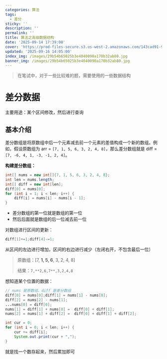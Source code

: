 ```yaml
---
categories: 算法
tags:
  - 差分
sticky: ''
description: ''
permalink: ''
title: 算法之高级数据结构
date: '2025-09-14 17:39:00'
cover: 'https://prod-files-secure.s3.us-west-2.amazonaws.com/143cad91-961b-48b0-82dc-78fbb6eb5abe/ca363e5c-5600-40ff-b012-b0478d3f0da0/wallhaven-rrv6r7.jpg?X-Amz-Algorithm=AWS4-HMAC-SHA256&X-Amz-Content-Sha256=UNSIGNED-PAYLOAD&X-Amz-Credential=ASIAZI2LB466YAYPT2ZV%2F20250920%2Fus-west-2%2Fs3%2Faws4_request&X-Amz-Date=20250920T100045Z&X-Amz-Expires=3600&X-Amz-Security-Token=IQoJb3JpZ2luX2VjEHIaCXVzLXdlc3QtMiJHMEUCIQDhy3AVM%2BoxdNfJNGqCZc1M2ogqiABo0xEFlIXN2Z4hXQIgPxmlmA9l0uND2sGw2JxWFx7TSZcWI9P24xjoPvaeJskqiAQI6%2F%2F%2F%2F%2F%2F%2F%2F%2F%2F%2FARAAGgw2Mzc0MjMxODM4MDUiDPbLDmnAIEfgJZ3%2FQSrcA1eU5CFIIkus44CwpvlcEicSlii5UjPiwwxGbW9BvyT1msuk4EUfrPOf%2FW9tEiI87UT%2FQ8j8oGAa2RU6zrsJCSfs9GwtllgmYiMwqBfNtYtM7EpAFy1WVAtb0fjQoNzgNNttx0j8MRS7zC8hCTqnle9U%2FWDX6ti6u9STRw1GZn6Z9ndOeAW3gG1xrlMn1JP85ErIwdC38lH4NrbuJZ7xSx59PTGbtbip4VQcl%2FXoF%2B565Bc3%2Bqf68Rb9y8MPcByyc6zIMBxtmxQOiTUXRsZwum9qdn%2FGhX1VAootr%2FzxU%2FNfxEoTqpQKlEi4xuxtlonUaOLY12BkdZT8cBMykBxA3LiYA%2BJE1NIqV0QhBew0dYWgqy92SbzeqPqzF6g71KqTTkPBbEnbb%2BjWmiVy%2FIsnJdlYK5WjXF6ZVGqo13crmrXsT0nvtiUT1zmZ9iHYH2Gz20x8c%2BJttXABEJh%2BVyuYSVckcwrEj8zl7TDskSKHJhhlObkP5%2BVc77jE65dLfxEft4rQfm%2BwsmnE7Mum%2B6FZy%2Bp%2FtRyreuRWVy3%2Bb18ACWfmFoFnZGXpCx8SxYnB9Y63K4OBSeNNCDC8kIxllwS8HLBeVH6M36zXGvjcmbuG4mmhU%2FINTp2px6iqREcTMK%2FqucYGOqUBCCB%2BqfuCywSGIHu22sH4FEf2JPoEAf0oRyNReigASJh5jyYYoFB2q0SERuyJNnIk4T9zKGjj3ycT46E3mY6Q6ehiKJjl1cTxycebFxYHshioqneozlC3cHNSvr2%2Bnh6q6YOeDreHSpQ2zuXAleA%2F1M%2B6lsjgWcHomJHsS6FntUj848n14FK0RgB0g30zUwDLwqSZMPKdTxUXwg6F9nM6VsW15x7U&X-Amz-Signature=f83a72e86a624025ef3cbc3e7ee240af10caa01760146e6a423678556355f1d6&X-Amz-SignedHeaders=host&x-amz-checksum-mode=ENABLED&x-id=GetObject'
updated: '2025-09-16 14:05:00'
index_img: /images/29b54b65025b3e4040090a170b32ab80.jpg
banner_img: /images/29b54b65025b3e4040090a170b32ab80.jpg
---
```

> 在笔试中，对于一些比较难的题，需要使用的一些数据结构

# 差分数据


主要用途：某个区间修改，然后进行查询


## 基本介绍


差分数组是将原数组中后一个元素减去前一个元素的差值构成一个新的数组。例如，假设原数组为 arr = `[7, 1, 5, 6, 3, 2, 4, 8]`，那么差分数组就是 diff =`[7, -6, 4, 1, -3, -1, 2, 4]`。


**构建差分数组：**


```java
int[] nums = new int[]{7, 1, 5, 6, 3, 2, 4, 8};
int len = nums.length;
int[] diff = new int[len];
diff[0] = nums[0];
for (int i = 1; i < len; i++) {
    diff[i] = nums[i] - nums[i - 1];
}
```

- 差分数组的第一位就是数组的第一位
- 然后后面就是数组的后一位减去前一位

对数组进行区间的更新：


```java
diff[1]+=1;diff[4]-=1;
```


从区间的左边进行增加，区间的右边进行减少（左闭右开，不包含最后一位）

> 原数组：[7, **1, 5, 6**, 3, 2, 4, 8]
>
> 结果：`7,**2,6,7**,3,2,4,8`
>
>

想知道某个位置的数据：


```java
// nums 是原数组，diff 是差分数组
diff[0] = nums[0];diff[1] = nums[1] - nums[0];
diff[2] = nums[2] - nums[1];
...nums[0] = diff[0];
nums[1] = diff[1] + nums[0] =  diff[0] + diff[1];
nums[2] = nums[1] + diff[2] =  diff[0] + diff[1] + diff[2];
```


```java
int cur = 0;
for (int i = 0; i < len; i++) {
    cur += diff[i];
    System.out.print(cur + ",");
}
```


就是找一个数存起来，然后累加即可


